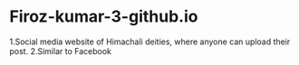 # Firoz-kumar-3-github.io

1.Social media website of Himachali deities, where anyone can upload their post.
2.Similar to Facebook
